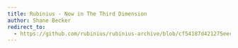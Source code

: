 ```yaml
---
title: Rubinius - Now in The Third Dimension
author: Shane Becker
redirect_to:
  - https://github.com/rubinius/rubinius-archive/blob/cf54187d421275eec7d2db0abd5d4c059755b577/_posts/2011-08-30-rubinius-3d.markdown
---
```

